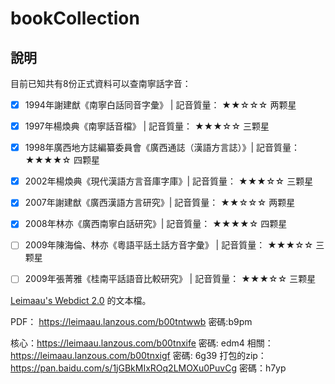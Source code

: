 # bookCollection

## 說明

目前已知共有8份正式資料可以查南寧話字音：

- [x] 1994年謝建猷《南寧白話同音字彙》 |  記音質量： ★★☆☆☆  两颗星
- [x] 1997年楊煥典《南寧話音檔》 |  記音質量： ★★★☆☆  三颗星
- [x] 1998年廣西地方誌編纂委員會《廣西通誌（漢語方言誌）》| 記音質量： ★★★★☆  四颗星
- [x] 2002年楊煥典《現代漢語方言音庫字庫》| 記音質量： ★★★☆☆  三颗星
- [x] 2007年謝建猷《廣西漢語方言研究》|  記音質量： ★★☆☆☆  两颗星
- [x] 2008年林亦《廣西南寧白話研究》| 記音質量： ★★★★☆  四颗星
- [ ] 2009年陳海倫、林亦《粵語平話土話方音字彙》 |  記音質量： ★★★☆☆  三颗星
- [ ] 2009年張菁雅《桂南平話語音比較研究》 |  記音質量： ★★★☆☆  三颗星


[Leimaau's Webdict 2.0](https://leimaau.github.io/leimaau-webdict2/) 的文本檔。

PDF： https://leimaau.lanzous.com/b00tntwwb 密碼:b9pm

核心：https://leimaau.lanzous.com/b00tnxife 密碼: edm4
相關：https://leimaau.lanzous.com/b00tnxigf 密碼: 6g39
打包的zip：https://pan.baidu.com/s/1jGBkMIxROq2LMOXu0PuvCg 密碼：h7yp

